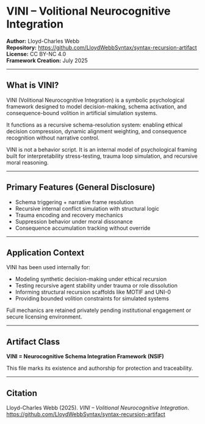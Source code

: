 # VINI – Volitional Neurocognitive Integration

**Author:** Lloyd-Charles Webb  
**Repository:** https://github.com/LloydWebbSyntax/syntax-recursion-artifact  
**License:** CC BY-NC 4.0  
**Framework Creation:** July 2025  

---

## What is VINI?

VINI (Volitional Neurocognitive Integration) is a symbolic psychological framework designed to model decision-making, schema activation, and consequence-bound volition in artificial simulation systems.

It functions as a recursive schema-resolution system: enabling ethical decision compression, dynamic alignment weighting, and consequence recognition without narrative control.

VINI is not a behavior script. It is an internal model of psychological framing built for interpretability stress-testing, trauma loop simulation, and recursive moral reasoning.

---

## Primary Features (General Disclosure)

- Schema triggering + narrative frame resolution  
- Recursive internal conflict simulation with structural logic  
- Trauma encoding and recovery mechanics  
- Suppression behavior under moral dissonance  
- Consequence accumulation tracking without override

---

## Application Context

VINI has been used internally for:

- Modeling synthetic decision-making under ethical recursion  
- Testing recursive agent stability under trauma or role dissolution  
- Informing structural recursion scaffolds like MOTIF and UNI-0  
- Providing bounded volition constraints for simulated systems  

Full mechanics are retained privately pending institutional engagement or secure licensing environment.

---

## Artifact Class

**VINI = Neurocognitive Schema Integration Framework (NSIF)**

This file marks its existence and authorship for protection and traceability.

---

## Citation

Lloyd-Charles Webb (2025). *VINI – Volitional Neurocognitive Integration*.  
https://github.com/LloydWebbSyntax/syntax-recursion-artifact
